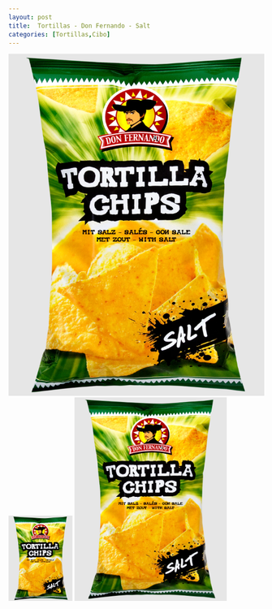 ```yaml
---
layout: post
title:  Tortillas - Don Fernando - Salt
categories: [Tortillas,Cibo]
---
```


![tortillas don fernando salt](../images/tortillas/don-fernando.png "Tortillas Don Fernando Salt")
<img src="../images/tortillas/don-fernando.png"  width="25%" height="25%">
<img src="../images/tortillas/don-fernando.png"  width="300" height="25%">
